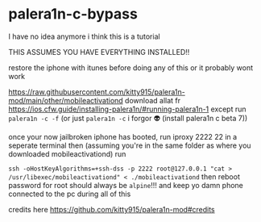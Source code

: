 # palera1n-c-bypass
I have no idea anymore i think this is a tutorial

THIS ASSUMES YOU HAVE EVERYTHING INSTALLED!!

restore the iphone with itunes before doing any of this or it probably wont work

https://raw.githubusercontent.com/kitty915/palera1n-mod/main/other/mobileactivationd download allat fr
https://ios.cfw.guide/installing-palera1n/#running-palera1n-1 except run `palera1n -c -f` (or just `palera1n -c` i forgor :alien: (install palera1n c beta 7)) 

once your now jailbroken iphone has booted, run iproxy 2222 22 in a seperate terminal then (assuming you're in the same folder as where you downloaded mobileactivationd) run

`ssh -oHostKeyAlgorithms=+ssh-dss -p 2222 root@127.0.0.1 "cat > /usr/libexec/mobileactivationd" < ./mobileactivationd`
then reboot
password for root should always be `alpine`!!!
and keep yo damn phone connected to the pc during all of this

credits here https://github.com/kitty915/palera1n-mod#credits
